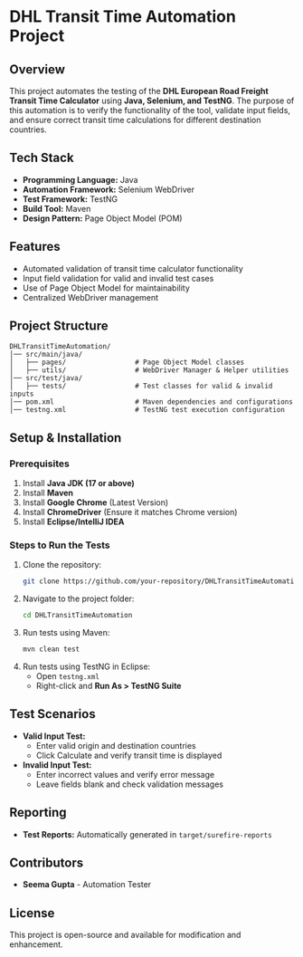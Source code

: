 # DHL Transit Time Automation Project

## Overview
This project automates the testing of the **DHL European Road Freight Transit Time Calculator** using **Java, Selenium, and TestNG**. The purpose of this automation is to verify the functionality of the tool, validate input fields, and ensure correct transit time calculations for different destination countries.

## Tech Stack
- **Programming Language:** Java
- **Automation Framework:** Selenium WebDriver
- **Test Framework:** TestNG
- **Build Tool:** Maven
- **Design Pattern:** Page Object Model (POM)

## Features
- Automated validation of transit time calculator functionality
- Input field validation for valid and invalid test cases
- Use of Page Object Model for maintainability
- Centralized WebDriver management

## Project Structure
```
DHLTransitTimeAutomation/
│── src/main/java/
│   ├── pages/                 # Page Object Model classes
│   ├── utils/                 # WebDriver Manager & Helper utilities
│── src/test/java/
│   ├── tests/                 # Test classes for valid & invalid inputs
│── pom.xml                    # Maven dependencies and configurations
│── testng.xml                 # TestNG test execution configuration
```

## Setup & Installation
### Prerequisites
1. Install **Java JDK (17 or above)**
2. Install **Maven**
3. Install **Google Chrome** (Latest Version)
4. Install **ChromeDriver** (Ensure it matches Chrome version)
5. Install **Eclipse/IntelliJ IDEA**

### Steps to Run the Tests
1. Clone the repository:
   ```sh
   git clone https://github.com/your-repository/DHLTransitTimeAutomation.git
   ```
2. Navigate to the project folder:
   ```sh
   cd DHLTransitTimeAutomation
   ```
3. Run tests using Maven:
   ```sh
   mvn clean test
   ```
4. Run tests using TestNG in Eclipse:
   - Open `testng.xml`
   - Right-click and **Run As > TestNG Suite**

## Test Scenarios
- **Valid Input Test:**
  - Enter valid origin and destination countries
  - Click Calculate and verify transit time is displayed
- **Invalid Input Test:**
  - Enter incorrect values and verify error message
  - Leave fields blank and check validation messages

## Reporting
- **Test Reports:** Automatically generated in `target/surefire-reports`

## Contributors
- **Seema Gupta** - Automation Tester

## License
This project is open-source and available for modification and enhancement.

